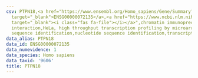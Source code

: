 ```yaml
---
csv: PTPN18,<a href="https://www.ensembl.org/Homo_sapiens/Gene/Summary?db=core;g=ENSG00000072135"
  target="_blank">ENSG00000072135</a>,<a href="https://www.ncbi.nlm.nih.gov/pubmed/17216044"
  target="_blank"><i class="fas fa-file"></i></a>",chromatin immunoprecipitation assay,direct
  interaction,HeLa, high throughput transcription profiling by microarray,nucleotide
  sequence identification,nucleotide sequence identification,transcriptional regulation,
data_alias: PTPN18
data_id: ENSG00000072135
data_numevidence: 1
data_species: Homo sapiens
data_taxid: '9606'
title: PTPN18
---
```

